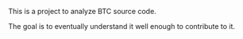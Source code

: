 This is a project to analyze BTC source code. 

The goal is to eventually understand it well enough to contribute to it. 

